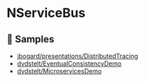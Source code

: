 # NServiceBus

## 🚀 Samples
- [jbogard/presentations/DistributedTracing](https://github.com/jbogard/presentations/tree/master/DistributedTracing)
- [dvdstelt/EventualConsistencyDemo](https://github.com/dvdstelt/EventualConsistencyDemo)
- [dvdstelt/MicroservicesDemo](https://github.com/dvdstelt/microservices)
